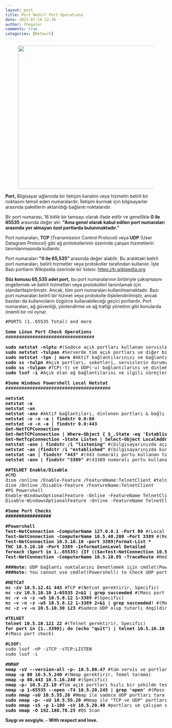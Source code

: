 ```yaml
---
layout: post
title: Port Nedir? Port Operations
date: 2023-07-18 22:38
author: theguler
comments: true
categories: [Network]
---
```

<!-- wp:image {"id":8382,"width":"448px","height":"auto","sizeSlug":"large","linkDestination":"none"} -->
<figure class="wp-block-image size-large is-resized"><img src="https://farukguler.com/assets/post_images/port-scanning.webp?w=640" alt="" class="wp-image-8382" style="width:448px;height:auto" /></figure>
<!-- /wp:image -->

<!-- wp:paragraph -->
<p><strong>Port, </strong>Bilgisayar ağlarında bir iletişim kanalını veya hizmetin belirli bir noktasını temsil eden numaralardır. İletişim kurmak için bilgisayarlar arasında paketlerin aktarıldığı bağlantı noktalarıdır.</p>
<!-- /wp:paragraph -->

<!-- wp:paragraph -->
<p>Bir port numarası, 16 bitlik bir tamsayı olarak ifade edilir ve genellikle <strong>0 ile 65535</strong> arasında değer alır. <strong>"Ama genel olarak kabul edilen port numaraları arasında yer almayan özel portlarda bulunmaktadır."</strong> </p>
<!-- /wp:paragraph -->

<!-- wp:paragraph -->
<p>Port numaraları, <strong>TCP</strong> (Transmission Control Protocol) veya<strong> UDP</strong> (User Datagram Protocol) gibi ağ protokollerinin üzerinde çalışan hizmetlerin tanımlanmasında kullanılır.</p>
<!-- /wp:paragraph -->

<!-- wp:paragraph -->
<p>Port numaraları <strong>"0 ile 65,535" </strong>arasında değer alabilir. Bu aralıktaki belirli port numaraları, belirli hizmetler veya protokoller tarafından kullanılır. İşte Bazı portların Wikipedia üzerinde bir listesi: <a rel="noreferrer noopener" href="https://tr.wikipedia.org/wiki/TCP_ve_UDP_ba%C4%9Flant%C4%B1_noktas%C4%B1_numaralar%C4%B1_listesi" target="_blank">https://tr.wikipedia.org</a></p>
<!-- /wp:paragraph -->

<!-- wp:paragraph -->
<p><strong>Söz konusu 65,535 adet port,</strong> bu port numaralarının birbiriyle çakışmasını engellemek ve belirli hizmetleri veya protokolleri tanımlamak için standartlaştırılmıştır. Ancak, tüm port numaraları kullanılmamaktadır. Bazı port numaraları belirli bir hizmet veya protokolle ilişkilendirilmiştir, ancak bazıları da kullanıcıların özgürce kullanabileceği geçici portlardır. Port numaraları, ağ güvenliği, yönlendirme ve ağ trafiği yönetimi gibi konularda önemli bir rol oynar.</p>
<!-- /wp:paragraph -->

<!-- wp:preformatted -->
<pre class="wp-block-preformatted">#PORTS (1..65535 Total) and more<br><br><strong>Some Linux Port Check Operations</strong><br>#################################<br><br><strong>sudo netstat -nlptu </strong>#(Sadece açık portları kullanan servisleri göster.)<br><strong>sudo netstat -tulpan</strong> #Serverde tüm açık portları ve diğer bilgileri incelemek için.<br><strong>sudo</strong> <strong>netstat -tpn | more</strong> #Aktif bağlantılarınızı ve bağlantılı işlemleri göster.<br><strong>sudo</strong> <strong>ss -tulpn</strong> #Açık portları, soketleri, servislerin durumunu ağ bilgilerini görüntüler.<br><strong>sudo ss -tulpan </strong>#TCP(-t) ve UDP(-u) bağlantılarını ve dinleme portlarını (-l) listeler.<br><strong>sudo lsof -i</strong> #Açık olan ağ bağlantılarını ve ilgili süreçleri listeler.<br><br><strong>#Some Windows Powershell Local Netstat</strong><br>#######################################<br><br><strong>netstat<br>netstat -a<br>netstat -an</strong><br><strong>netstat -ano</strong> #Aktif bağlantıları, dinlenen portları &amp; bağlı (PID)'leri listele.<br><strong>netstat -o -n -a | findstr 0.0:80</strong><br><strong>netstat -o -n -a | findstr 0.0:443</strong><br><strong>Get-NetTCPConnection</strong><br><strong>Get-NetTCPConnection | Where-Object { $_.State -eq 'Established' } | Select-Object -Property LocalAddress, LocalPort, RemoteAddress, RemotePort</strong><br><strong>Get-NetTcpConnection -State Listen | Select-Object LocalAddress,LocalPort| Sort-Object -Property LocalPort | Format-Table</strong><br><strong>netstat -ano | findstr /i "listening"</strong> #(bilgisayarınızda açık ve dinleme modunda olan TCP ve UDP bağlantısı ve işlem kimliklerini (PID) noktaları göster)<br><strong>netstat -an |findstr /i "established"</strong> #(bilgisayarınızda kurulmuş olan TCP bağlantılarının bir listesini göster)<br><strong>netstat -an | findstr "443"</strong> #(443 numaralı portu kullanan tüm ağ bağlantılarının bir listesini getir)<br><strong>netstat -ano | findstr "3389"</strong> #(43389 numaralı portu kullanan tüm ağ bağlantılarının bir listesini getir)<br><br><strong>##TELNET Enable/Disable</strong><br>#CMD<br>dism /online /Enable-Feature /FeatureName:TelnetClient #telnet enabled<br>dism /Online /Disable-Feature /FeatureName:TelnetClient<br>#PS Powershell<br>Enable-WindowsOptionalFeature -Online -FeatureName TelnetClient<br>Disable-WindowsOptionalFeature -Online -FeatureName TelnetClient<br><br><strong>#Some Port Checks<br>#################</strong><br><br><strong>#Powershell</strong><br><strong>Test-NetConnection -ComputerName 127.0.0.1 -Port 80</strong> #(Local check)<br><strong>Test-NetConnection -ComputerName 10.5.40.200 -Port 3389</strong> #(Remote check)<br><strong>Test-NetConnection 10.5.10.10 -port 3389|Format-List *</strong><br><strong>TNC 10.5.10.10 -Port 3389 -InformationLevel Detailed</strong><br><strong>foreach ($port in 1..65535) {If (($a=Test-NetConnection 10.5.10.10 -Port $port -WarningAction SilentlyContinue).tcpTestSucceeded -eq $true){ "port $port acik!!"}}</strong><br><strong>Test-NetConnection -ComputerName 10.5.10.85 -TraceRoute</strong> #Hedefte izlenen yol<br><br><strong>###Note:</strong> UDP bağlantı noktalarını Denetlemek için cmdlet(Powershell) kullanamazsınız!<br><strong>###Note:</strong> You cannot use cmdlet(Powershell) to Check UDP ports!<br><br><strong>#NETCAT</strong><br><strong>nc -zv 10.5.12.41 443</strong> #TCP #(Netcat gerektirir, Specific)<br><strong>nc -zv 10.5.10.10 1-65535 2&gt;&amp;1 | grep succeeded </strong>#(Mass port check)<br><strong>nc -v -n -z -w5 10.5.8.12 1-3389</strong> #(Specific)<br><strong>nc -v -n -z -w5 10.5.8.12 1-3389 2&gt;&amp;1 | grep succeeded!</strong> #(Mass port check)<br><strong>nc -z -v -u 10.5.10.30 123</strong> #Sadece UDP olup tutarlı degildir. #(Netcat gerektirir, Specific)<br><br><strong>#TELNET</strong><br><strong>telnet 10.5.10.121 22</strong> #(Telnet gerektirir, Specific)<br><strong>for port in {1..3390}; do (echo "quit") | telnet 10.5.10.10 $port 2&gt;/dev/null | grep "Escape character is" &amp;&amp; echo "Port $port is open"; done</strong><br>#(Mass port check)<br><br><strong>#LSOF:</strong><br>sudo lsof -nP -iTCP -sTCP:LISTEN<br>sudo lsof -i<br><br><strong>#NMAP</strong><br><strong>nmap -sV --version-all -p- 10.5.80.47</strong> #tüm servis ve portlar icin<br><strong>nmap -p 80 10.5.5.240</strong> #(Nmap gerektirir, Temel tarama)<br><strong>nmap -p 80,443 10.5.16.240</strong> #(Specific)<br><strong>nmap -p- 10.5.23.10</strong> #Tüm açık portları hızlı bir şekilde tespit et<br><strong>nmap -p 1-65535 --open -T4 10.5.20.245 | grep 'open'</strong> #(Mass port check)<br><strong>sudo nmap -sU 10.5.55.20</strong> #Nmap ile sadece UDP portları tara<br><strong>sudo nmap -p- -sU 10.5.55.20</strong> #Nmap ile "TCP ve UDP" portlarını tara<br><strong>sudo nmap -sS -p 1-100 -sV 10.5.20.48</strong> #portları ve çalışan servisleri tespit et<br><strong>sudo nmap -O 192.168.78.25</strong> #OS Scan</pre>
<!-- /wp:preformatted -->

<!-- wp:paragraph -->
<p><strong>Saygı ve sevgiyle.  -  With respect and love.</strong></p>
<!-- /wp:paragraph -->
